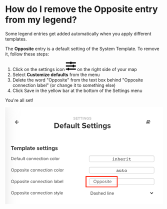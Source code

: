 # How do I remove the Opposite entry from my legend?

Some legend entries get added automatically when you apply different templates.

The **Opposite** entry is a default setting of the System Template. To remove it, follow these steps:

1. Click on the settings icon ![](../icons/sliders-h.svg) on the right side of your map
2. Select **Customize defaults** from the menu
3. Delete the word "Opposite" from the text box behind "Opposite connection label" (or change it to something else)
4. Click Save in the yellow bar at the bottom of the Settings menu

You're all set!

![Delete Opposite legend](../images/delete-opposite-legend.png)
